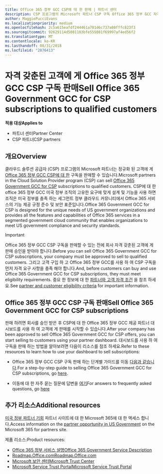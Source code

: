 ```yaml
---
title: Office 365 정부 GCC CSP에 대 한 판매 | 파트너 센터
description: CSP 프로그램의 Microsoft 파트너 CSP 구독 Office 365 정부 GCC 자격 갖춘된 고객에 게 판매할 수 있습니다. CSP에 대 한 office 365 정부 GCC 미국 정부 및 해당 정부 기관에 정부 계약자 위해 설계 된 클라우드 생산성 서비스 집합 이며, 전투 및 연방 방어 상태, 로컬, 인디언, 연방 기관에 포함 되어 있습니다.
author: MaggiePucciEvans
ms.localizationpriority: medium
ms.openlocfilehash: 2c5a615eafdf244461a701d6c737a80fffc823f3
ms.sourcegitcommit: 92629114d5081103bfe555081f69997af4ed56f2
ms.translationtype: MT
ms.contentlocale: ko-KR
ms.lasthandoff: 08/31/2018
ms.locfileid: "2876413"
---
```

# <a name="sell-office-365-government-gcc-for-csp-subscriptions-to-qualified-customers"></a><span data-ttu-id="e1cf3-104">자격 갖춘된 고객에 게 Office 365 정부 GCC CSP 구독 판매</span><span class="sxs-lookup"><span data-stu-id="e1cf3-104">Sell Office 365 Government GCC for CSP subscriptions to qualified customers</span></span>

**<span data-ttu-id="e1cf3-105">적용 대상</span><span class="sxs-lookup"><span data-stu-id="e1cf3-105">Applies to</span></span>**

-  <span data-ttu-id="e1cf3-106">파트너 센터</span><span class="sxs-lookup"><span data-stu-id="e1cf3-106">Partner Center</span></span>
-  <span data-ttu-id="e1cf3-107">CSP 파트너</span><span class="sxs-lookup"><span data-stu-id="e1cf3-107">CSP partners</span></span>


## <a name="overview"></a><span data-ttu-id="e1cf3-108">개요</span><span class="sxs-lookup"><span data-stu-id="e1cf3-108">Overview</span></span>

<span data-ttu-id="e1cf3-109">클라우드 솔루션 공급자 (CSP) 프로그램의 Microsoft 파트너는 정규화 된 고객에 게 [Office 365 정부 GCC CSP에 대 한](https://www.microsoft.com/microsoft-365/partners/governmentforCSP) 구독을 판매할 수 있습니다.</span><span class="sxs-lookup"><span data-stu-id="e1cf3-109">Microsoft partners in the Cloud Solution Provider program (CSP) can sell [Office 365 Government GCC for CSP](https://www.microsoft.com/microsoft-365/partners/governmentforCSP) subscriptions to qualified customers.</span></span> <span data-ttu-id="e1cf3-110">CSP에 대 한 office 365 정부 GCC 미국 정부 조직의 고유한 요구에 맞게 설계 및 기능을 사용 하면 조직은 미국 정부를 충족 하는 세그먼트 정부 클라우드 커뮤니티에서 Office 365 서비스의 기능 제공 규정 준수 및 보안 표준입니다.</span><span class="sxs-lookup"><span data-stu-id="e1cf3-110">Office 365 Government GCC for CSP is designed for the unique needs of US government organizations and provides all the features and capabilities of Office 365 services in a segmented government cloud community that enables organizations to meet US government compliance and security standards.</span></span> 

>[!IMPORTANT] 
><span data-ttu-id="e1cf3-111">Office 365 정부 GCC CSP 구독을 판매할 수 있는 전에 회사 자격 갖춘된 고객에 게 판매 승인을 받아야 합니다.</span><span class="sxs-lookup"><span data-stu-id="e1cf3-111">Before you can sell Office 365 Government GCC for CSP subscriptions, your company must be approved to sell to qualified customers.</span></span> <span data-ttu-id="e1cf3-112">그리고 고객 구입 하 고 Office 365 정부 GCC를 사용 하 여 CSP 구독을 먼저 자격 요구 사항을 충족 해야 합니다.</span><span class="sxs-lookup"><span data-stu-id="e1cf3-112">And, before customers can buy and use Office 365 Government GCC for CSP subscriptions, they must meet eligibility requirements.</span></span> <span data-ttu-id="e1cf3-113">중요 한 정보에 대 한 [파트너와 고객 자격 조건](csp-gcc-validate.md) 을 참조 하세요.</span><span class="sxs-lookup"><span data-stu-id="e1cf3-113">See [partner and customer eligibility criteria](csp-gcc-validate.md) for important information.</span></span>


## <a name="sell-office-365-government-gcc-for-csp-subscriptions"></a><span data-ttu-id="e1cf3-114">Office 365 정부 GCC CSP 구독 판매</span><span class="sxs-lookup"><span data-stu-id="e1cf3-114">Sell Office 365 Government GCC for CSP subscriptions</span></span>

<span data-ttu-id="e1cf3-115">판매 하려면 회사를 승인 받은 후 CSP에 대 한 Office 365 정부 GCC 제공 파트너 대시보드를 사용 하 여 고객에 게 판매를 시작할 수 있습니다.</span><span class="sxs-lookup"><span data-stu-id="e1cf3-115">After your company has been approved to sell Office 365 Government GCC for CSP offers, you can start selling to customers using your partner dashboard.</span></span> <span data-ttu-id="e1cf3-116">대시보드를 사용 하 여 구독을 판매 하는 방법을 알아보려면 다음이 리소스를 참조 하세요.</span><span class="sxs-lookup"><span data-stu-id="e1cf3-116">Refer to these resources to learn how to use your dashboard to sell subscriptions:</span></span> 

-   <span data-ttu-id="e1cf3-117">Office 365 정부 GCC CSP 구독 판매 하는 단계별 가이드를 이동 [다음과 같습니다](https://go.microsoft.com/fwlink/?linkid=2007323).</span><span class="sxs-lookup"><span data-stu-id="e1cf3-117">For a step-by-step guide to selling Office 365 Government GCC for CSP subscriptions, go [here](https://go.microsoft.com/fwlink/?linkid=2007323).</span></span>  

-   <span data-ttu-id="e1cf3-118">이동에 대 한 자주 묻는 질문에 답변을 [여기](https://o365pp.blob.core.windows.net/media/Resources/GCC/Office%20365%20Government%20GCC%20for%20CSP%20Partner%20FAQ.docx)</span><span class="sxs-lookup"><span data-stu-id="e1cf3-118">For answers to frequently asked questions, go [here](https://o365pp.blob.core.windows.net/media/Resources/GCC/Office%20365%20Government%20GCC%20for%20CSP%20Partner%20FAQ.docx)</span></span>


## <a name="additional-resources"></a><span data-ttu-id="e1cf3-119">추가 리소스</span><span class="sxs-lookup"><span data-stu-id="e1cf3-119">Additional resources</span></span>

<span data-ttu-id="e1cf3-120">[미국 정부 파트너 기회](https://www.microsoft.com/microsoft-365/partners/governmentforCSP) 파트너 사이트에 대 한 Microsoft 365에 대 한 액세스 합니다.</span><span class="sxs-lookup"><span data-stu-id="e1cf3-120">Access information on the [partner opportunity in US Government](https://www.microsoft.com/microsoft-365/partners/governmentforCSP) on the Microsoft 365 for partners site.</span></span>

<span data-ttu-id="e1cf3-121">제품 리소스:</span><span class="sxs-lookup"><span data-stu-id="e1cf3-121">Product resources:</span></span>

- [<span data-ttu-id="e1cf3-122">Office 365 정부 서비스 설명</span><span class="sxs-lookup"><span data-stu-id="e1cf3-122">Office 365 Government Service Description</span></span>](https://technet.microsoft.com/library/mt774581.aspx)
- [<span data-ttu-id="e1cf3-123">Roadmap.Office.com</span><span class="sxs-lookup"><span data-stu-id="e1cf3-123">Roadmap.Office.com</span></span>](https://products.office.com/business/office-365-roadmap)
- [<span data-ttu-id="e1cf3-124">Microsoft 보안 센터</span><span class="sxs-lookup"><span data-stu-id="e1cf3-124">Microsoft Trust Center</span></span>](https://www.microsoft.com/TrustCenter/)
- [<span data-ttu-id="e1cf3-125">Microsoft Service Trust Portal</span><span class="sxs-lookup"><span data-stu-id="e1cf3-125">Microsoft Service Trust Portal</span></span>](https://aka.ms/STP)

